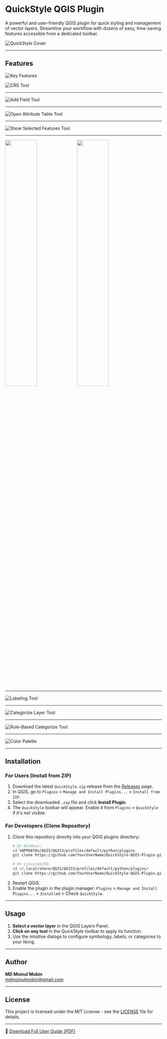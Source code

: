 # QuickStyle QGIS Plugin

A powerful and user-friendly QGIS plugin for quick styling and management of vector layers. Streamline your workflow with dozens of easy, time-saving features accessible from a dedicated toolbar.

![QuickStyle Cover](/docs/images/1.%20Cover%20Page.png)

---

## Features

![Key Features](/docs/images/2.%20Key%20Features.png)


![CRS Tool](/docs/images/3.%20CRS%20Tool.png)

---


![Add Field Tool](/docs/images/4.%20Add%20Field%20Tool.png)

---


![Open Attribute Table Tool](/docs/images/5.%20Open%20Attribute%20Table%20Tool.png)

---


![Show Selected Features Tool](/docs/images/6.%20Show%20Selected%20Features%20Tool.png)

---


<p float="left">
  <img src="/docs/images/7.a%20Symbology%20Tool%20For%20Point%20Layers.png" width="45%" />
  <img src="/docs/images/7.b%20Symbology%20Tool%20For%20Line%20&%20Polygon%20Layers.png" width="45%" />
</p>

---


![Labeling Tool](/docs/images/8.%20Labeling%20Tool.png)

---


![Categorize Layer Tool](/docs/images/9.%20Categorize%20Layer%20Tool.png)

---


![Rule-Based Categorize Tool](/docs/images/10.%20Rule-Based%20Categorize%20Tool.png)

---


![Color Palette](/docs/images/11.%20Color%20palette.png)

---

## Installation

### For Users (Install from ZIP)
1.  Download the latest `QuickStyle.zip` release from the [Releases](../../releases) page.
2.  In QGIS, go to `Plugins` > `Manage and Install Plugins...` > `Install from ZIP`.
3.  Select the downloaded `.zip` file and click **Install Plugin**.
4.  The `QuickStyle` toolbar will appear. Enable it from `Plugins` > `QuickStyle` if it's not visible.

### For Developers (Clone Repository)
1.  Clone this repository directly into your QGIS plugins directory:
    ```bash
    # On Windows:
    cd %APPDATA%/QGIS/QGIS3/profiles/default/python/plugins
    git clone https://github.com/YourUserName/QuickStyle-QGIS-Plugin.git QuickStyle
    ```
    ```bash
    # On Linux/macOS:
    cd ~/.local/share/QGIS/QGIS3/profiles/default/python/plugins/
    git clone https://github.com/YourUserName/QuickStyle-QGIS-Plugin.git QuickStyle
    ```
2.  Restart QGIS.
3.  Enable the plugin in the plugin manager: `Plugins` > `Manage and Install Plugins...` > `Installed` > Check `QuickStyle`.

---

## Usage

1.  **Select a vector layer** in the QGIS Layers Panel.
2.  **Click on any tool** in the QuickStyle toolbar to apply its function.
3.  Use the intuitive dialogs to configure symbology, labels, or categories to your liking.

---

## Author

**MD Moinul Mobin**  
[mdmoinulmobin@gmail.com](mailto:mdmoinulmobin@gmail.com)

---

## License

This project is licensed under the MIT License - see the [LICENSE](LICENSE) file for details.

---

📄 [Download Full User Guide (PDF)](/docs/QuickStyle_v1.0.pdf)
